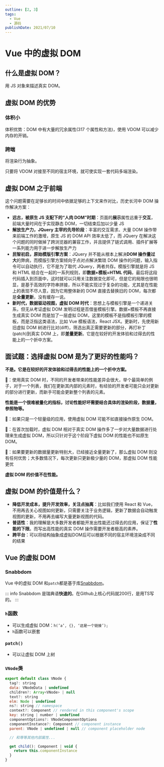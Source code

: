 ```yaml
---
outline: [2, 3]
tags: 
  - Vue 
  - 源码
publishDate: 2021/07/10
---
```


# Vue 中的虚拟 DOM

## 什么是虚拟 DOM？

用 JS 对象来描述真实 DOM。

## 虚拟 DOM 的优势

### 体积小

体积优势：DOM 中有大量的冗余属性(317 个属性和方法)，使用 VDOM 可以减少内存的开销。

### 跨端

将渲染行为抽象。

只要将 VDOM 对接至不同的宿主环境，就可使实现一套代码多端渲染。

## 虚拟 DOM 之于前端

这个问题需要在足够长的时间中依据足够的上下文来作对比，历史长河中 DOM 操作解决方案：

- **远古，被原生 JS 支配下的“人肉 DOM”时期**：页面的**展示**属性远重于**交互**，前端大量时间在于实现静态 DOM，一切结束后加以少量 JS
- **解放生产力，JQuery 主宰的先导阶段**：丰富的交互需求、大量 DOM 操作带来前端工作的激增，原生 JS 的 DOM API 效率太低了，而 JQuery 在解决这个问题的同时做掉了跨浏览器的兼容工作，并且提供了链式调用、插件扩展等一系列能力用于进一步解放生产力
- **民智初启，原始模版引擎方案**：JQuery 并不能从根本上解决**DOM 操作量过大**的弊病，而模版引擎方案倾向于点对点解决繁琐 DOM 操作的问题，输入指令可以自动执行，它不是为了取代 JQuery，两者共存。模版引擎就是将 JS 和 HTML 结合在一起的一系列规则，即**数据+模板=HTML 代码**，最后将这段代码插入到页面中，这时就可以只用关注数据变化即可，但是它的局限也很明显，是基于高效的字符串拼接，所以不能实现过于复杂的功能，尤其是在性能上的表现不尽人意，因为它用整体新的 DOM 直接去替换旧的 DOM，每次都是**全量更新**，没有缓存一说。
- **新时代，数据驱动视图，虚拟 DOM 时代**：思想上与模板引擎是一个递进关系，但无从考证虚拟 DOM 发明过程是否借鉴模板引擎。数据+模板不再直接生成真实 DOM 而是加了一层虚拟 DOM，这里的模板不是指模板引擎的模板，而是泛指这类语法，比如 Vue 模板语法，React JSX。更新时，先使用新旧虚拟 DOM 树进行比对(diff)，筛选出真正需要更新的部分，再打补丁(patch)到真实 DOM 上，即**差量更新**。它是在较好的开发体验和过得去的性能上的一个折中方案。

## 面试题：选择虚拟 DOM 是为了更好的性能吗？

**不是。它是在较好的开发体验和过得去的性能上的一个折中方案。**

🌰：使用真实 DOM 时，不同的开发者带来的性能差异会很大，举个最简单的例子，对于一个列表，我们在更新其内部的元素时，有经验的开发者可能只会对更新的部分进行更新，而新手可能会更新整个列表的元素。

**性能是一个很难被量化的指标，讨论性能好坏需要结合具体的渲染阶段，数据量，参照物等。**

🌰：如果只是一个轻量级的应用，使用虚拟 DOM 可能不如直接操作原生 DOM。

🌰：在首次加载时，虚拟 DOM 相对于真实 DOM 操作多了一步对大量数据进行处理来生成虚拟 DOM，所以只针对于这个阶段下虚拟 DOM 的性能也不如原生 DOM。

🌰：如果要更新的数据量更新特别大，已经接近全量更新了，那么虚拟 DOM 则没有任何优势；大多数情况下，每次更新只更新极少量的 DOM，那虚拟 DOM 性能更优

**虚拟 DOM 的价值不在性能。**

## 虚拟 DOM 的价值是什么？

- **降低开发成本，提升开发效率，关注点抽离**：比如我们使用 React 和 Vue，不用再去关心视图如何更新，只需要关注于业务逻辑，更新了数据会自动触发视图的更新，不用再去编写大量更新视图的代码。
- **普适性**：我的理解是大多数开发者都能开发出性能还过得去的应用，保证了**性能的下限**。而写出高性能的真实 DOM 操作需要开发者极高的素养。
- **跨平台**：可以将结构抽象成虚拟DOM后可以根据不同的宿主环境渲染成不同的结果

## Vue 的虚拟 DOM

### Snabbdom

Vue 中的虚拟 DOM 和`patch`都是基于库[Snabbdom](https://github.com/snabbdom/snabbdom)。

::: info
Snabbdom 是瑞典语**快速的**。在Github上核心代码就200行，是用TS写的。
:::

### `h`函数

- 可以生成虚拟 DOM：`h(’a’, {}, ‘这是一个链接’);`
- `h`函数可以嵌套

### `patch()`
- 可以让虚拟 DOM 上树

### `VNode`类

```js
export default class VNode {
  tag?: string
  data: VNodeData | undefined
  children?: Array<VNode> | null
  text?: string
  elm: Node | undefined
  ns?: string // namespace
  context?: Component // rendered in this component's scope
  key: string | number | undefined
  componentOptions?: VNodeComponentOptions
  componentInstance?: Component // component instance
  parent: VNode | undefined | null // component placeholder node

  // 和等等其他内部属性...

  get child(): Component | void {
    return this.componentInstance
  }
}
```
